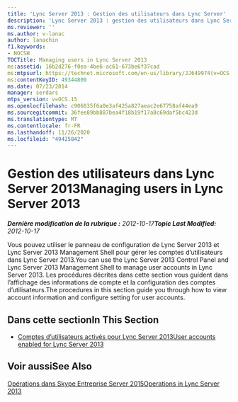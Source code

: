 ```yaml
---
title: 'Lync Server 2013 : Gestion des utilisateurs dans Lync Server'
description: 'Lync Server 2013 : gestion des utilisateurs dans Lync Server.'
ms.reviewer: ''
ms.author: v-lanac
author: lanachin
f1.keywords:
- NOCSH
TOCTitle: Managing users in Lync Server 2013
ms:assetid: 16b2d276-f0ea-4be6-ac61-673be6f37cad
ms:mtpsurl: https://technet.microsoft.com/en-us/library/JJ649974(v=OCS.15)
ms:contentKeyID: 49344809
ms.date: 07/23/2014
manager: serdars
mtps_version: v=OCS.15
ms.openlocfilehash: c906835f6a0e3af425a827aeac2e67758af44ea9
ms.sourcegitcommit: 36fee89bb887bea4f18b19f17a8c69daf5bc423d
ms.translationtype: MT
ms.contentlocale: fr-FR
ms.lasthandoff: 11/26/2020
ms.locfileid: "49425842"
---
```

# <a name="managing-users-in-lync-server-2013"></a><span data-ttu-id="3f8fe-103">Gestion des utilisateurs dans Lync Server 2013</span><span class="sxs-lookup"><span data-stu-id="3f8fe-103">Managing users in Lync Server 2013</span></span>

<div data-xmlns="http://www.w3.org/1999/xhtml">

<div class="topic" data-xmlns="http://www.w3.org/1999/xhtml" data-msxsl="urn:schemas-microsoft-com:xslt" data-cs="https://msdn.microsoft.com/">

<div data-asp="https://msdn2.microsoft.com/asp">



</div>

<div id="mainSection">

<div id="mainBody"><span data-ttu-id="3f8fe-104">

<span> </span></span><span class="sxs-lookup"><span data-stu-id="3f8fe-104">

<span> </span></span></span>

<span data-ttu-id="3f8fe-105">_**Dernière modification de la rubrique :** 2012-10-17_</span><span class="sxs-lookup"><span data-stu-id="3f8fe-105">_**Topic Last Modified:** 2012-10-17_</span></span>

<span data-ttu-id="3f8fe-106">Vous pouvez utiliser le panneau de configuration de Lync Server 2013 et Lync Server 2013 Management Shell pour gérer les comptes d’utilisateurs dans Lync Server 2013.</span><span class="sxs-lookup"><span data-stu-id="3f8fe-106">You can use the Lync Server 2013 Control Panel and Lync Server 2013 Management Shell to manage user accounts in Lync Server 2013.</span></span> <span data-ttu-id="3f8fe-107">Les procédures décrites dans cette section vous guident dans l’affichage des informations de compte et la configuration des comptes d’utilisateurs.</span><span class="sxs-lookup"><span data-stu-id="3f8fe-107">The procedures in this section guide you through how to view account information and configure setting for user accounts.</span></span>

<div>

## <a name="in-this-section"></a><span data-ttu-id="3f8fe-108">Dans cette section</span><span class="sxs-lookup"><span data-stu-id="3f8fe-108">In This Section</span></span>

  - [<span data-ttu-id="3f8fe-109">Comptes d’utilisateurs activés pour Lync Server 2013</span><span class="sxs-lookup"><span data-stu-id="3f8fe-109">User accounts enabled for Lync Server 2013</span></span>](lync-server-2013-user-accounts-enabled-for-lync-server.md)

</div>

<div>

## <a name="see-also"></a><span data-ttu-id="3f8fe-110">Voir aussi</span><span class="sxs-lookup"><span data-stu-id="3f8fe-110">See Also</span></span>


[<span data-ttu-id="3f8fe-111">Opérations dans Skype Entreprise Server 2015</span><span class="sxs-lookup"><span data-stu-id="3f8fe-111">Operations in Lync Server 2013</span></span>](lync-server-2013-operations.md)  
  

<span data-ttu-id="3f8fe-112"></div>

</div>

<span> </span>

</div>

</div>

</span><span class="sxs-lookup"><span data-stu-id="3f8fe-112"></div>

</div>

<span> </span>

</div>

</div>

</span></span></div>

